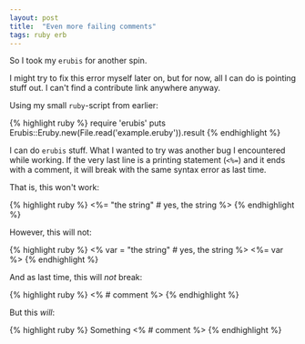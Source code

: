 ```yaml
---
layout: post
title:  "Even more failing comments"
tags: ruby erb
---
```


So I took my `erubis` for another spin.

I might try to fix this error myself later on, but for now, all I can do is pointing stuff out.
I can't find a contribute link anywhere anyway.

Using my small `ruby`-script from earlier:

{% highlight ruby %}
require 'erubis'
puts Erubis::Eruby.new(File.read('example.eruby')).result
{% endhighlight %}

I can do `erubis` stuff.
What I wanted to try was another bug I encountered while working.
If the very last line is a printing statement (`<%=`) and it ends with a comment, it will break with the same syntax error as last time.

That is, this won't work:

{% highlight ruby %}
<%= "the string" # yes, the string %>
{% endhighlight %}

However, this will not:

{% highlight ruby %}
<% var = "the string" # yes, the string %>
<%= var %>
{% endhighlight %}

And as last time, this will *not* break:

{% highlight ruby %}
<% # comment %>
{% endhighlight %}

But this *will*:

{% highlight ruby %}
Something <% # comment %>
{% endhighlight %}
